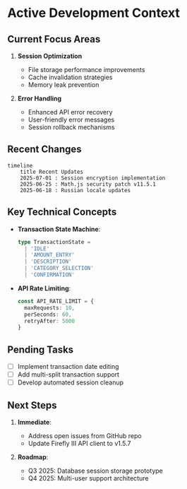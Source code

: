 # Active Development Context

## Current Focus Areas
1. **Session Optimization**
   - File storage performance improvements
   - Cache invalidation strategies
   - Memory leak prevention

2. **Error Handling**
   - Enhanced API error recovery
   - User-friendly error messages
   - Session rollback mechanisms

## Recent Changes
```mermaid
timeline
    title Recent Updates
    2025-07-01 : Session encryption implementation
    2025-06-25 : Math.js security patch v11.5.1
    2025-06-18 : Russian locale updates
```

## Key Technical Concepts
- **Transaction State Machine**:
  ```typescript
  type TransactionState = 
    | 'IDLE' 
    | 'AMOUNT_ENTRY'
    | 'DESCRIPTION'
    | 'CATEGORY_SELECTION'
    | 'CONFIRMATION'
  ```
  
- **API Rate Limiting**:
  ```typescript
  const API_RATE_LIMIT = {
    maxRequests: 10,
    perSeconds: 60,
    retryAfter: 5000
  }
  ```

## Pending Tasks
- [ ] Implement transaction date editing
- [ ] Add multi-split transaction support
- [ ] Develop automated session cleanup

## Next Steps
1. **Immediate**:
   - Address open issues from GitHub repo
   - Update Firefly III API client to v1.5.7

2. **Roadmap**:
   - Q3 2025: Database session storage prototype
   - Q4 2025: Multi-user support architecture
